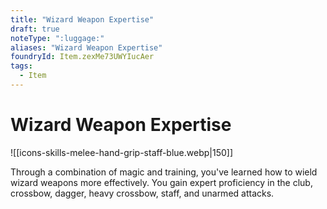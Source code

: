 ```yaml
---
title: "Wizard Weapon Expertise"
draft: true
noteType: ":luggage:"
aliases: "Wizard Weapon Expertise"
foundryId: Item.zexMe73UWYIucAer
tags:
  - Item
---
```


# Wizard Weapon Expertise
![[icons-skills-melee-hand-grip-staff-blue.webp|150]]

Through a combination of magic and training, you've learned how to wield wizard weapons more effectively. You gain expert proficiency in the club, crossbow, dagger, heavy crossbow, staff, and unarmed attacks.

